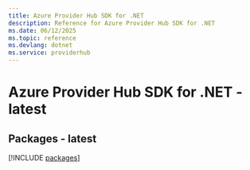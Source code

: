 ```yaml
---
title: Azure Provider Hub SDK for .NET
description: Reference for Azure Provider Hub SDK for .NET
ms.date: 06/12/2025
ms.topic: reference
ms.devlang: dotnet
ms.service: providerhub
---
```

# Azure Provider Hub SDK for .NET - latest
## Packages - latest
[!INCLUDE [packages](provider-hub-index.md)]